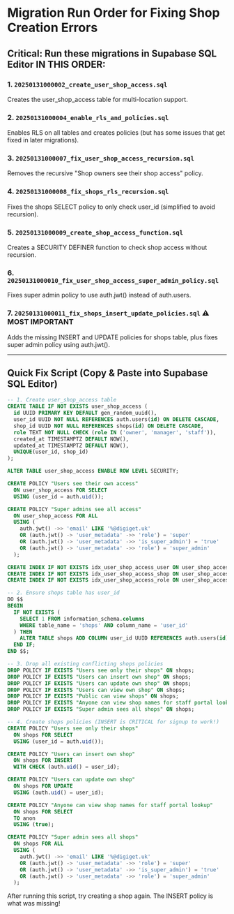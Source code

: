 # Migration Run Order for Fixing Shop Creation Errors

## Critical: Run these migrations in Supabase SQL Editor IN THIS ORDER:

### 1. `20250131000002_create_user_shop_access.sql`
Creates the user_shop_access table for multi-location support.

### 2. `20250131000004_enable_rls_and_policies.sql` 
Enables RLS on all tables and creates policies (but has some issues that get fixed in later migrations).

### 3. `20250131000007_fix_user_shop_access_recursion.sql`
Removes the recursive "Shop owners see their shop access" policy.

### 4. `20250131000008_fix_shops_rls_recursion.sql`
Fixes the shops SELECT policy to only check user_id (simplified to avoid recursion).

### 5. `20250131000009_create_shop_access_function.sql`
Creates a SECURITY DEFINER function to check shop access without recursion.

### 6. `20250131000010_fix_user_shop_access_super_admin_policy.sql`
Fixes super admin policy to use auth.jwt() instead of auth.users.

### 7. `20250131000011_fix_shops_insert_update_policies.sql` ⚠️ **MOST IMPORTANT**
Adds the missing INSERT and UPDATE policies for shops table, plus fixes super admin policy using auth.jwt().

---

## Quick Fix Script (Copy & Paste into Supabase SQL Editor)

```sql
-- 1. Create user_shop_access table
CREATE TABLE IF NOT EXISTS user_shop_access (
  id UUID PRIMARY KEY DEFAULT gen_random_uuid(),
  user_id UUID NOT NULL REFERENCES auth.users(id) ON DELETE CASCADE,
  shop_id UUID NOT NULL REFERENCES shops(id) ON DELETE CASCADE,
  role TEXT NOT NULL CHECK (role IN ('owner', 'manager', 'staff')),
  created_at TIMESTAMPTZ DEFAULT NOW(),
  updated_at TIMESTAMPTZ DEFAULT NOW(),
  UNIQUE(user_id, shop_id)
);

ALTER TABLE user_shop_access ENABLE ROW LEVEL SECURITY;

CREATE POLICY "Users see their own access"
  ON user_shop_access FOR SELECT
  USING (user_id = auth.uid());

CREATE POLICY "Super admins see all access"
  ON user_shop_access FOR ALL
  USING (
    auth.jwt() ->> 'email' LIKE '%@digiget.uk'
    OR (auth.jwt() -> 'user_metadata' ->> 'role') = 'super'
    OR (auth.jwt() -> 'user_metadata' ->> 'is_super_admin') = 'true'
    OR (auth.jwt() -> 'user_metadata' ->> 'role') = 'super_admin'
  );

CREATE INDEX IF NOT EXISTS idx_user_shop_access_user ON user_shop_access(user_id);
CREATE INDEX IF NOT EXISTS idx_user_shop_access_shop ON user_shop_access(shop_id);
CREATE INDEX IF NOT EXISTS idx_user_shop_access_role ON user_shop_access(role);

-- 2. Ensure shops table has user_id
DO $$
BEGIN
  IF NOT EXISTS (
    SELECT 1 FROM information_schema.columns
    WHERE table_name = 'shops' AND column_name = 'user_id'
  ) THEN
    ALTER TABLE shops ADD COLUMN user_id UUID REFERENCES auth.users(id) ON DELETE CASCADE;
  END IF;
END $$;

-- 3. Drop all existing conflicting shops policies
DROP POLICY IF EXISTS "Users see only their shops" ON shops;
DROP POLICY IF EXISTS "Users can insert own shop" ON shops;
DROP POLICY IF EXISTS "Users can update own shop" ON shops;
DROP POLICY IF EXISTS "Users can view own shop" ON shops;
DROP POLICY IF EXISTS "Public can view shops" ON shops;
DROP POLICY IF EXISTS "Anyone can view shop names for staff portal lookup" ON shops;
DROP POLICY IF EXISTS "Super admin sees all shops" ON shops;

-- 4. Create shops policies (INSERT is CRITICAL for signup to work!)
CREATE POLICY "Users see only their shops"
  ON shops FOR SELECT
  USING (user_id = auth.uid());

CREATE POLICY "Users can insert own shop"
  ON shops FOR INSERT
  WITH CHECK (auth.uid() = user_id);

CREATE POLICY "Users can update own shop"
  ON shops FOR UPDATE
  USING (auth.uid() = user_id);

CREATE POLICY "Anyone can view shop names for staff portal lookup"
  ON shops FOR SELECT
  TO anon
  USING (true);

CREATE POLICY "Super admin sees all shops"
  ON shops FOR ALL
  USING (
    auth.jwt() ->> 'email' LIKE '%@digiget.uk'
    OR (auth.jwt() -> 'user_metadata' ->> 'role') = 'super'
    OR (auth.jwt() -> 'user_metadata' ->> 'is_super_admin') = 'true'
    OR (auth.jwt() -> 'user_metadata' ->> 'role') = 'super_admin'
  );
```

After running this script, try creating a shop again. The INSERT policy is what was missing!

